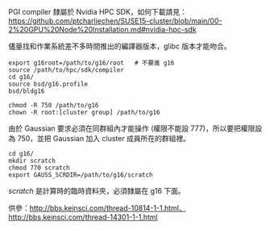 PGI compiler 隸屬於 Nvidia HPC SDK，如何下載請見：https://github.com/ptcharliechen/SUSE15-cluster/blob/main/00-2%20GPU%20Node%20Installation.md#nvidia-hpc-sdk

儘量找和作業系統差不多時間推出的編譯器版本，glibc 版本才能吻合。

```
export g16root=/path/to/g16/root   # 不要進 g16
source /path/to/hpc/sdk/compiler
cd g16/
source bsd/g16.profile
bsd/bldg16
```

```
chmod -R 750 /path/to/g16
chown -R root:[cluster group] /path/to/g16
```

由於 Gaussian 要求必須在同群組內才能操作 (權限不能設 777)，所以要把權限設為 750，並把 Gaussian 加入 cluster 成員所在的群組裡。

```
cd g16/
mkdir scratch
chmod 770 scratch
export GAUSS_SCRDIR=/path/to/g16/scratch
```

*scratch* 是計算時的臨時資料夾，必須隸屬在 g16 下面。

供參：http://bbs.keinsci.com/thread-10814-1-1.html、http://bbs.keinsci.com/thread-14301-1-1.html
